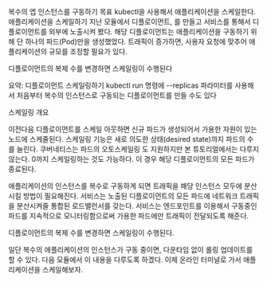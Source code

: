 복수의 앱 인스턴스를 구동하기
목표
kubectl을 사용해서 애플리케이션을 스케일한다.
애플리케이션을 스케일하기
지난 모듈에서 디플로이먼트, 를 만들고 서비스를 통해서 디플로이먼트를 외부에 노출시켜 봤다. 해당 디플로이먼트는 애플리케이션을 구동하기 위해 단 하나의 파드(Pod)만을 생성했었다. 트래픽이 증가하면, 사용자 요청에 맞추어 애플리케이션의 규모를 조정할 필요가 있다.

디플로이먼트의 복제 수를 변경하면 스케일링이 수행된다

요약:
디플로이먼트 스케일링하기
kubectl run 명령에 --replicas 파라미터를 사용해서 처음부터 복수의 인스턴스로 구동되는 디플로이먼트를 만들 수도 있다


스케일링 개요
 
이전다음
디플로이먼트를 스케일 아웃하면 신규 파드가 생성되어서 가용한 자원이 있는 노드에 스케줄된다. 스케일링 기능은 새로 의도한 상태(desired state)까지 파드의 수를 늘린다. 쿠버네티스는 파드의 오토스케일링 도 지원하지만 본 튜토리얼에서는 다루지 않는다. 0까지 스케일링하는 것도 가능하다. 이 경우 해당 디플로이먼트의 모든 파드가 종료된다.

애플리케이션의 인스턴스를 복수로 구동하게 되면 트래픽을 해당 인스턴스 모두에 분산시킬 방법이 필요해진다. 서비스는 노출된 디플로이먼트의 모든 파드에 네트워크 트래픽을 분산시켜줄 통합된 로드밸런서를 갖는다. 서비스는 엔드포인트를 이용해서 구동중인 파드를 지속적으로 모니터링함으로써 가용한 파드에만 트래픽이 전달되도록 해준다.

디플로이먼트의 복제 수를 변경하면 스케일링이 수행된다.


일단 복수의 애플리케이션의 인스턴스가 구동 중이면, 다운타임 없이 롤링 업데이트를 할 수 있다. 다음 모듈에서 이 내용을 다루도록 하겠다. 이제 온라인 터미널로 가서 애플리케이션을 스케일해보자.
